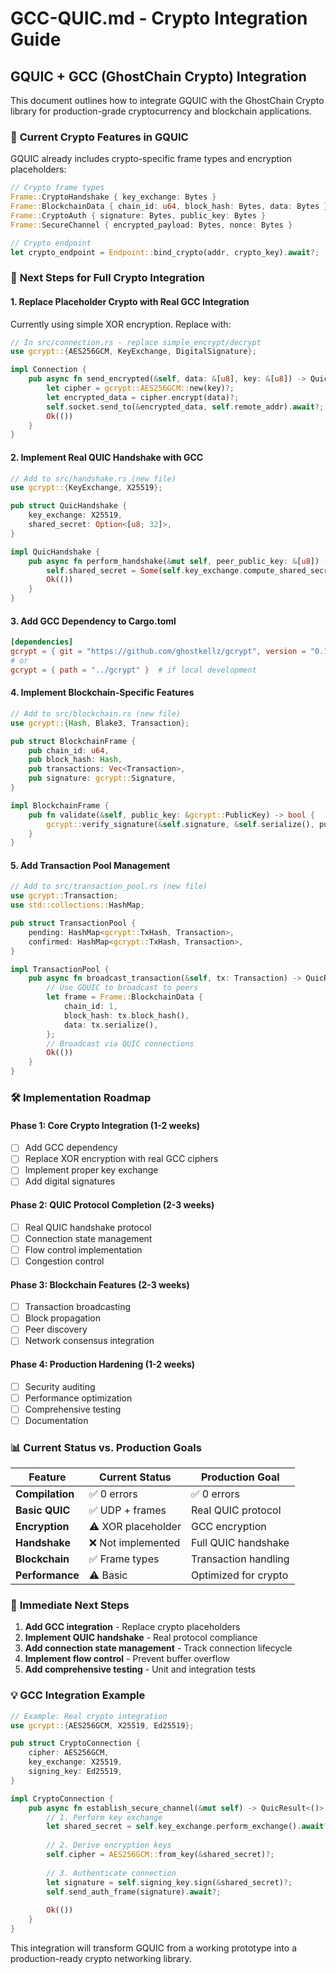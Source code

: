 # GCC-QUIC.md - Crypto Integration Guide

## GQUIC + GCC (GhostChain Crypto) Integration

This document outlines how to integrate GQUIC with the GhostChain Crypto library for production-grade cryptocurrency and blockchain applications.

### 🔐 **Current Crypto Features in GQUIC**

GQUIC already includes crypto-specific frame types and encryption placeholders:

```rust
// Crypto frame types
Frame::CryptoHandshake { key_exchange: Bytes }
Frame::BlockchainData { chain_id: u64, block_hash: Bytes, data: Bytes }
Frame::CryptoAuth { signature: Bytes, public_key: Bytes }
Frame::SecureChannel { encrypted_payload: Bytes, nonce: Bytes }

// Crypto endpoint
let crypto_endpoint = Endpoint::bind_crypto(addr, crypto_key).await?;
```

### 🎯 **Next Steps for Full Crypto Integration**

#### 1. **Replace Placeholder Crypto with Real GCC Integration**

Currently using simple XOR encryption. Replace with:

```rust
// In src/connection.rs - replace simple_encrypt/decrypt
use gcrypt::{AES256GCM, KeyExchange, DigitalSignature};

impl Connection {
    pub async fn send_encrypted(&self, data: &[u8], key: &[u8]) -> QuicResult<()> {
        let cipher = gcrypt::AES256GCM::new(key)?;
        let encrypted_data = cipher.encrypt(data)?;
        self.socket.send_to(&encrypted_data, self.remote_addr).await?;
        Ok(())
    }
}
```

#### 2. **Implement Real QUIC Handshake with GCC**

```rust
// Add to src/handshake.rs (new file)
use gcrypt::{KeyExchange, X25519};

pub struct QuicHandshake {
    key_exchange: X25519,
    shared_secret: Option<[u8; 32]>,
}

impl QuicHandshake {
    pub async fn perform_handshake(&mut self, peer_public_key: &[u8]) -> QuicResult<()> {
        self.shared_secret = Some(self.key_exchange.compute_shared_secret(peer_public_key)?);
        Ok(())
    }
}
```

#### 3. **Add GCC Dependency to Cargo.toml**

```toml
[dependencies]
gcrypt = { git = "https://github.com/ghostkellz/gcrypt", version = "0.1" }
# or
gcrypt = { path = "../gcrypt" }  # if local development
```

#### 4. **Implement Blockchain-Specific Features**

```rust
// Add to src/blockchain.rs (new file)
use gcrypt::{Hash, Blake3, Transaction};

pub struct BlockchainFrame {
    pub chain_id: u64,
    pub block_hash: Hash,
    pub transactions: Vec<Transaction>,
    pub signature: gcrypt::Signature,
}

impl BlockchainFrame {
    pub fn validate(&self, public_key: &gcrypt::PublicKey) -> bool {
        gcrypt::verify_signature(&self.signature, &self.serialize(), public_key)
    }
}
```

#### 5. **Add Transaction Pool Management**

```rust
// Add to src/transaction_pool.rs (new file)
use gcrypt::Transaction;
use std::collections::HashMap;

pub struct TransactionPool {
    pending: HashMap<gcrypt::TxHash, Transaction>,
    confirmed: HashMap<gcrypt::TxHash, Transaction>,
}

impl TransactionPool {
    pub async fn broadcast_transaction(&self, tx: Transaction) -> QuicResult<()> {
        // Use GQUIC to broadcast to peers
        let frame = Frame::BlockchainData {
            chain_id: 1,
            block_hash: tx.block_hash(),
            data: tx.serialize(),
        };
        // Broadcast via QUIC connections
        Ok(())
    }
}
```

### 🛠 **Implementation Roadmap**

#### **Phase 1: Core Crypto Integration (1-2 weeks)**
- [ ] Add GCC dependency
- [ ] Replace XOR encryption with real GCC ciphers
- [ ] Implement proper key exchange
- [ ] Add digital signatures

#### **Phase 2: QUIC Protocol Completion (2-3 weeks)**
- [ ] Real QUIC handshake protocol
- [ ] Connection state management
- [ ] Flow control implementation
- [ ] Congestion control

#### **Phase 3: Blockchain Features (2-3 weeks)**
- [ ] Transaction broadcasting
- [ ] Block propagation
- [ ] Peer discovery
- [ ] Network consensus integration

#### **Phase 4: Production Hardening (1-2 weeks)**
- [ ] Security auditing
- [ ] Performance optimization
- [ ] Comprehensive testing
- [ ] Documentation

### 📊 **Current Status vs. Production Goals**

| Feature | Current Status | Production Goal |
|---------|---------------|-----------------|
| **Compilation** | ✅ 0 errors | ✅ 0 errors |
| **Basic QUIC** | ✅ UDP + frames | Real QUIC protocol |
| **Encryption** | ⚠️ XOR placeholder | GCC encryption |
| **Handshake** | ❌ Not implemented | Full QUIC handshake |
| **Blockchain** | ✅ Frame types | Transaction handling |
| **Performance** | ⚠️ Basic | Optimized for crypto |

### 🚀 **Immediate Next Steps**

1. **Add GCC integration** - Replace crypto placeholders
2. **Implement QUIC handshake** - Real protocol compliance
3. **Add connection state management** - Track connection lifecycle
4. **Implement flow control** - Prevent buffer overflow
5. **Add comprehensive testing** - Unit and integration tests

### 💡 **GCC Integration Example**

```rust
// Example: Real crypto integration
use gcrypt::{AES256GCM, X25519, Ed25519};

pub struct CryptoConnection {
    cipher: AES256GCM,
    key_exchange: X25519,
    signing_key: Ed25519,
}

impl CryptoConnection {
    pub async fn establish_secure_channel(&mut self) -> QuicResult<()> {
        // 1. Perform key exchange
        let shared_secret = self.key_exchange.perform_exchange().await?;
        
        // 2. Derive encryption keys
        self.cipher = AES256GCM::from_key(&shared_secret)?;
        
        // 3. Authenticate connection
        let signature = self.signing_key.sign(&shared_secret)?;
        self.send_auth_frame(signature).await?;
        
        Ok(())
    }
}
```

This integration will transform GQUIC from a working prototype into a production-ready crypto networking library.

